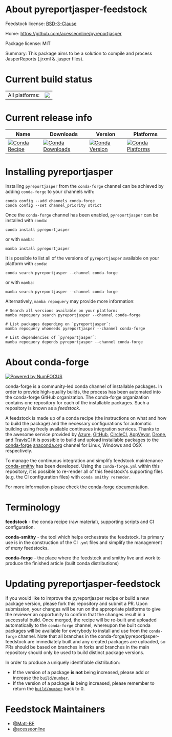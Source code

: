 About pyreportjasper-feedstock
==============================

Feedstock license: [BSD-3-Clause](https://github.com/conda-forge/pyreportjasper-feedstock/blob/main/LICENSE.txt)

Home: https://github.com/acesseonline/pyreportjasper

Package license: MIT

Summary: This package aims to be a solution to compile and process JasperReports (.jrxml & .jasper files).

Current build status
====================


<table><tr><td>All platforms:</td>
    <td>
      <a href="https://dev.azure.com/conda-forge/feedstock-builds/_build/latest?definitionId=6980&branchName=main">
        <img src="https://dev.azure.com/conda-forge/feedstock-builds/_apis/build/status/pyreportjasper-feedstock?branchName=main">
      </a>
    </td>
  </tr>
</table>

Current release info
====================

| Name | Downloads | Version | Platforms |
| --- | --- | --- | --- |
| [![Conda Recipe](https://img.shields.io/badge/recipe-pyreportjasper-green.svg)](https://anaconda.org/conda-forge/pyreportjasper) | [![Conda Downloads](https://img.shields.io/conda/dn/conda-forge/pyreportjasper.svg)](https://anaconda.org/conda-forge/pyreportjasper) | [![Conda Version](https://img.shields.io/conda/vn/conda-forge/pyreportjasper.svg)](https://anaconda.org/conda-forge/pyreportjasper) | [![Conda Platforms](https://img.shields.io/conda/pn/conda-forge/pyreportjasper.svg)](https://anaconda.org/conda-forge/pyreportjasper) |

Installing pyreportjasper
=========================

Installing `pyreportjasper` from the `conda-forge` channel can be achieved by adding `conda-forge` to your channels with:

```
conda config --add channels conda-forge
conda config --set channel_priority strict
```

Once the `conda-forge` channel has been enabled, `pyreportjasper` can be installed with `conda`:

```
conda install pyreportjasper
```

or with `mamba`:

```
mamba install pyreportjasper
```

It is possible to list all of the versions of `pyreportjasper` available on your platform with `conda`:

```
conda search pyreportjasper --channel conda-forge
```

or with `mamba`:

```
mamba search pyreportjasper --channel conda-forge
```

Alternatively, `mamba repoquery` may provide more information:

```
# Search all versions available on your platform:
mamba repoquery search pyreportjasper --channel conda-forge

# List packages depending on `pyreportjasper`:
mamba repoquery whoneeds pyreportjasper --channel conda-forge

# List dependencies of `pyreportjasper`:
mamba repoquery depends pyreportjasper --channel conda-forge
```


About conda-forge
=================

[![Powered by
NumFOCUS](https://img.shields.io/badge/powered%20by-NumFOCUS-orange.svg?style=flat&colorA=E1523D&colorB=007D8A)](https://numfocus.org)

conda-forge is a community-led conda channel of installable packages.
In order to provide high-quality builds, the process has been automated into the
conda-forge GitHub organization. The conda-forge organization contains one repository
for each of the installable packages. Such a repository is known as a *feedstock*.

A feedstock is made up of a conda recipe (the instructions on what and how to build
the package) and the necessary configurations for automatic building using freely
available continuous integration services. Thanks to the awesome service provided by
[Azure](https://azure.microsoft.com/en-us/services/devops/), [GitHub](https://github.com/),
[CircleCI](https://circleci.com/), [AppVeyor](https://www.appveyor.com/),
[Drone](https://cloud.drone.io/welcome), and [TravisCI](https://travis-ci.com/)
it is possible to build and upload installable packages to the
[conda-forge](https://anaconda.org/conda-forge) [anaconda.org](https://anaconda.org/)
channel for Linux, Windows and OSX respectively.

To manage the continuous integration and simplify feedstock maintenance
[conda-smithy](https://github.com/conda-forge/conda-smithy) has been developed.
Using the ``conda-forge.yml`` within this repository, it is possible to re-render all of
this feedstock's supporting files (e.g. the CI configuration files) with ``conda smithy rerender``.

For more information please check the [conda-forge documentation](https://conda-forge.org/docs/).

Terminology
===========

**feedstock** - the conda recipe (raw material), supporting scripts and CI configuration.

**conda-smithy** - the tool which helps orchestrate the feedstock.
                   Its primary use is in the construction of the CI ``.yml`` files
                   and simplify the management of *many* feedstocks.

**conda-forge** - the place where the feedstock and smithy live and work to
                  produce the finished article (built conda distributions)


Updating pyreportjasper-feedstock
=================================

If you would like to improve the pyreportjasper recipe or build a new
package version, please fork this repository and submit a PR. Upon submission,
your changes will be run on the appropriate platforms to give the reviewer an
opportunity to confirm that the changes result in a successful build. Once
merged, the recipe will be re-built and uploaded automatically to the
`conda-forge` channel, whereupon the built conda packages will be available for
everybody to install and use from the `conda-forge` channel.
Note that all branches in the conda-forge/pyreportjasper-feedstock are
immediately built and any created packages are uploaded, so PRs should be based
on branches in forks and branches in the main repository should only be used to
build distinct package versions.

In order to produce a uniquely identifiable distribution:
 * If the version of a package **is not** being increased, please add or increase
   the [``build/number``](https://docs.conda.io/projects/conda-build/en/latest/resources/define-metadata.html#build-number-and-string).
 * If the version of a package **is** being increased, please remember to return
   the [``build/number``](https://docs.conda.io/projects/conda-build/en/latest/resources/define-metadata.html#build-number-and-string)
   back to 0.

Feedstock Maintainers
=====================

* [@Matt-BF](https://github.com/Matt-BF/)
* [@acesseonline](https://github.com/acesseonline/)

